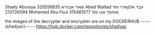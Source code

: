 Shady Aburaya שאדי אבוריא  325556835
Abed Wattad עבד אלקאדר ותד 213726094
Mohamed Abu Foul מוחמד אבו פול   315481077


the images of the decrypter and encrypter are on my DOCKERHUB -----(shadyac)-----
https://hub.docker.com/repositories/shadyac
